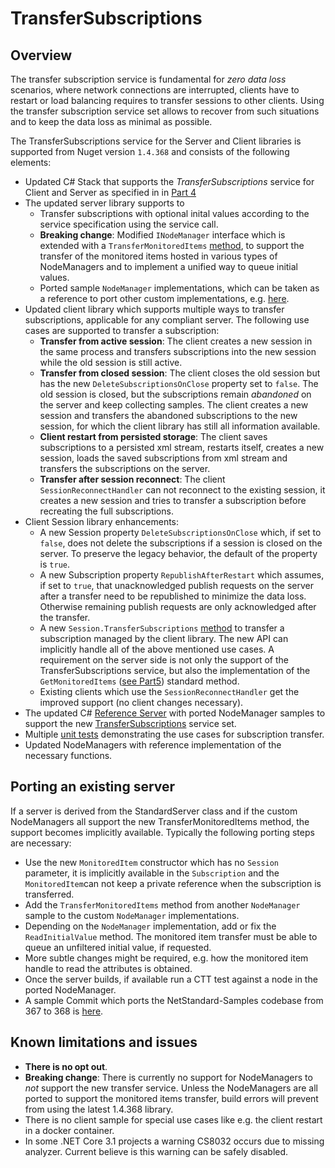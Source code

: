 # TransferSubscriptions #
## Overview  ##

The transfer subscription service is fundamental for *zero data loss* scenarios, where network connections are interrupted, clients have to restart or load balancing requires to transfer sessions to other clients.
Using the transfer subscription service set allows to recover from such situations and to keep the data loss as minimal as possible.

The TransferSubscriptions service for the Server and Client libraries is supported from Nuget version `1.4.368` and consists of the following elements:

* Updated C# Stack that supports the *TransferSubscriptions* service for Client and Server as specified in  in [Part 4](https://reference.opcfoundation.org/v104/Core/docs/Part4/5.13.7/)
* The updated server library supports to 
  - Transfer subscriptions with optional inital values according to the service specification using the service call.
  - **Breaking change**: Modified `INodeManager` interface which is extended with a `TransferMonitoredItems` [method](https://github.com/OPCFoundation/UA-.NETStandard/blob/8c1a659ecf5c1616b3b7f132706324b90f9ff015/Libraries/Opc.Ua.Server/NodeManager/INodeManager.cs#L309), to support the transfer of the monitored items hosted in various types of NodeManagers and to implement a unified way to queue initial values.
  - Ported sample `NodeManager` implementations, which can be taken as a reference to port other custom implementations, e.g. [here](https://github.com/OPCFoundation/UA-.NETStandard/blob/8c1a659ecf5c1616b3b7f132706324b90f9ff015/Applications/Quickstarts.Servers/SampleNodeManager/SampleNodeManager.cs#L2937).
* Updated client library which supports multiple ways to transfer subscriptions, applicable for any compliant server. 
The following use cases are supported to transfer a subscription:
  - **Transfer from active session**: The client creates a new session in the same process and transfers subscriptions into the new session while the old session is still active.
  - **Transfer from closed session**: The client closes the old session but has the new `DeleteSubscriptionsOnClose` property set to `false`. The old session is closed, but the subscriptions remain *abandoned* on the server and keep collecting samples. The client creates a new session and transfers the abandoned subscriptions to the new session, for which the client library has still all information available.
  - **Client restart from persisted storage**: The client saves subscriptions to a persisted xml stream, restarts itself, creates a new session, loads the saved subscriptions from xml stream and transfers the subscriptions on the server.
  - **Transfer after session reconnect**: The client `SessionReconnectHandler` can not reconnect to the existing session, it creates a new session and tries to transfer a subscription before recreating the full subscriptions.
* Client Session library enhancements:
  - A new Session property `DeleteSubscriptionsOnClose` which, if set to `false`, does not delete the subscriptions if a session is closed on the server. To preserve the legacy behavior, the default of the property is `true`.
  - A new Subscription property `RepublishAfterRestart` which assumes, if set to `true`, that unacknowledged publish requests on the server after a transfer need to be republished to minimize the data loss. Otherwise remaining publish requests are only acknowledged after the transfer.
  - A new `Session.TransferSubscriptions` [method](https://github.com/OPCFoundation/UA-.NETStandard/blob/8c1a659ecf5c1616b3b7f132706324b90f9ff015/Libraries/Opc.Ua.Client/Session.cs#L3410) to transfer a subscription managed by the client library. The new API can implicitly handle all of the above mentioned use cases. A requirement on the server side is not only the support of the TransferSubscriptions service, but also the implementation of the `GetMonitoredItems` ([see Part5](https://reference.opcfoundation.org/v104/Core/docs/Part5/9.1/)) standard method.
  - Existing clients which use the `SessionReconnectHandler` get the improved support (no client changes necessary).
* The updated C# [Reference Server](../Applications/ConsoleReferenceServer) with ported NodeManager samples to support the new [TransferSubscriptions](https://reference.opcfoundation.org/v104/Core/docs/Part4/5.13.7/) service set.
* Multiple [unit tests](https://github.com/OPCFoundation/UA-.NETStandard/blob/8c1a659ecf5c1616b3b7f132706324b90f9ff015/Tests/Opc.Ua.Client.Tests/SubscriptionTest.cs#L455) demonstrating the use cases for subscription transfer.
* Updated NodeManagers with reference implementation of the necessary functions.

## Porting an existing server

If a server is derived from the StandardServer class and if the custom NodeManagers all support the new TransferMonitoredItems method, the support becomes implicitly available.
Typically the following porting steps are necessary:

  - Use the new `MonitoredItem` constructor which has no `Session` parameter, it is implicitly available in the `Subscription` and the `MonitoredItem`can not keep a private reference when the subscription is transferred.
  - Add the `TransferMonitoredItems` method from another `NodeManager` sample to the custom `NodeManager` implementations.
  - Depending on the `NodeManager` implementation, add or fix the `ReadInitialValue` method. The monitored item transfer must be able to queue an unfiltered initial value, if requested.
  - More subtle changes might be required, e.g. how the monitored item handle to read the attributes is obtained.
  - Once the server builds, if available run a CTT test against a node in the ported NodeManager.
  - A sample Commit which ports the NetStandard-Samples codebase from 367 to 368 is [here](https://github.com/OPCFoundation/UA-.NETStandard-Samples/pull/267/commits/5d990b7f39880941a5e788d17b903fd41254a804).

## Known limitations and issues

- **There is no opt out**.
- **Breaking change**: There is currently no support for NodeManagers to *not* support the new transfer service. Unless the NodeManagers are all ported to support the monitored items transfer, build errors will prevent from using the latest 1.4.368 library.
- There is no client sample for special use cases like e.g. the client restart in a docker container.
- In some .NET Core 3.1 projects a warning CS8032 occurs due to missing analyzer. Current believe is this warning can be safely disabled. 

  